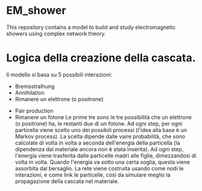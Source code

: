 # EM_shower
This repository contains a model to build and study electromagnetic showers using complex network theory. 

# Logica della creazione della cascata.
Il modello si basa su 5 possibili interazioni:
- Bremsstralhung
- Annihilation
- Rimanere un elettrone (o positrone)
* Pair production
* Rimanere un fotone
Le prime tre sono le tre possibilità che un elettrone (o positrone) ha, le restanti due di un fotone. Ad ogni step, per ogni particella viene scelto uno dei possibili processi (l'idea alla base è un Markov process). La scelta dipende dalle vaire probabilità, che sono calcolate di volta in volta a seconda dell'energia della particella (la dipendenza dal materiale ancora non è stata inserita). Ad ogni step, l'energia viene trasferita dalle particelle madri alle figlie, dimezzandosi di volta in volta. Quando l'energia va sotto una certa soglia, questa viene assorbita dal bersaglio.
La rete viene costruita usando come nodi le interazioni, e come link le particelle, così da simulare meglio la propagazione della cascata nel materiale. 


